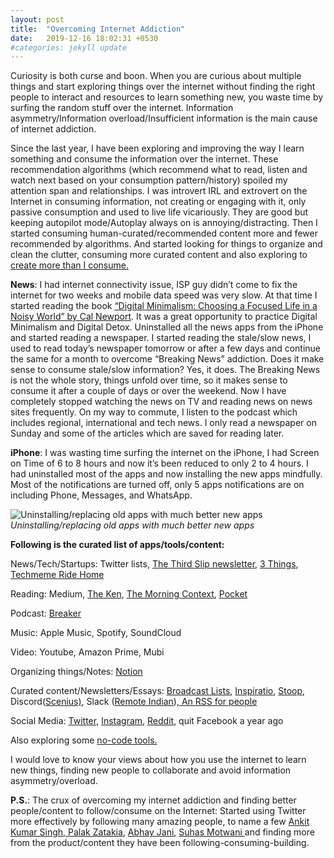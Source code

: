 ```yaml
---
layout: post
title:  "Overcoming Internet Addiction"
date:   2019-12-16 18:02:31 +0530
#categories: jekyll update
---
```




Curiosity is both curse and boon. When you are curious about multiple things and start exploring things over the internet without finding the right people to interact and resources to learn something new, you waste time by surfing the random stuff over the internet. Information asymmetry/Information overload/Insufficient information is the main cause of internet addiction.

Since the last year, I have been exploring and improving the way I learn something and consume the information over the internet. These recommendation algorithms (which recommend what to read, listen and watch next based on your consumption pattern/history) spoiled my attention span and relationships. I was introvert IRL and extrovert on the Internet in consuming information, not creating or engaging with it, only passive consumption and used to live life vicariously. They are good but keeping autopilot mode/Autoplay always on is annoying/distracting. Then I started consuming human-curated/recommended content more and fewer recommended by algorithms. And started looking for things to organize and clean the clutter, consuming more curated content and also exploring to [create more than I consume.](https://medium.com/swlh/create-more-than-you-consume-9c1bc89dc71d?)

**News**: I had internet connectivity issue, ISP guy didn’t come to fix the internet for two weeks and mobile data speed was very slow. At that time I started reading the book [“Digital Minimalism: Choosing a Focused Life in a Noisy World” by Cal Newport](https://www.amazon.com/Digital-Minimalism-Choosing-Focused-Noisy/dp/0525536515). It was a great opportunity to practice Digital Minimalism and Digital Detox. Uninstalled all the news apps from the iPhone and started reading a newspaper. I started reading the stale/slow news, I used to read today’s newspaper tomorrow or after a few days and continue the same for a month to overcome “Breaking News” addiction. Does it make sense to consume stale/slow information? Yes, it does. The Breaking News is not the whole story, things unfold over time, so it makes sense to consume it after a couple of days or over the weekend. Now I have completely stopped watching the news on TV and reading news on news sites frequently. On my way to commute, I listen to the podcast which includes regional, international and tech news. I only read a newspaper on Sunday and some of the articles which are saved for reading later.

**iPhone**: I was wasting time surfing the internet on the iPhone, I had Screen on Time of 6 to 8 hours and now it’s been reduced to only 2 to 4 hours. I had uninstalled most of the apps and now installing the new apps mindfully. Most of the notifications are turned off, only 5 apps notifications are on including Phone, Messages, and WhatsApp.

![Uninstalling/replacing old apps with much better new apps](https://cdn-images-1.medium.com/max/2000/1*6XtHA0pB1f6Cq13DPXQYPA.jpeg)*Uninstalling/replacing old apps with much better new apps*

**Following is the curated list of apps/tools/content:**

News/Tech/Startups: Twitter lists, [The Third Slip newsletter](https://tinyletter.com/the-third-slip/), [3 Things](https://indianexpress.com/audio/3-things/), [Techmeme Ride Home](https://podcasts.apple.com/us/podcast/id1355212895)

Reading: Medium, [The Ken](https://the-ken.com/), [The Morning Context](https://themorningcontext.com/), [Pocket](https://getpocket.com/)

Podcast: [Breaker](https://www.breaker.audio/u/deephdave)

Music: Apple Music, Spotify, SoundCloud

Video: Youtube, Amazon Prime, Mubi

Organizing things/Notes: [Notion](https://www.notion.so/)

Curated content/Newsletters/Essays: [Broadcast Lists](https://www.producthunt.com/posts/broadcast-lists-2), [Inspiratio](https://inspirat.io/), [Stoop](https://stoopinbox.com/), Discord([Scenius)](https://twitter.com/joinscenius), Slack ([Remote Indian](https://twitter.com/remoteindian)),[ An RSS for people](https://waitwho.is/)

Social Media: [Twitter](https://twitter.com/deephdave), [Instagram](https://www.instagram.com/deephdave04/), [Reddit](https://www.reddit.com/user/deephdave), quit Facebook a year ago

Also exploring some [no-code tools.](https://nocodelist.co/)

I would love to know your views about how you use the internet to learn new things, finding new people to collaborate and avoid information asymmetry/overload.

**P.S.**: The crux of overcoming my internet addiction and finding better people/content to follow/consume on the Internet:
Started using Twitter more effectively by following many amazing people, to name a few [Ankit Kumar Singh](https://twitter.com/ankitkr0),[ Palak Zatakia](https://twitter.com/palakzat), [Abhay Jani](https://twitter.com/abhayjani4), [Suhas Motwani ](https://twitter.com/MotwaniSuhas)and finding more from the product/content they have been following-consuming-building.
